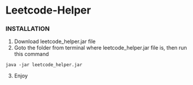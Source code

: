 # Leetcode-Helper

### INSTALLATION
1. Download leetcode_helper.jar file
2. Goto the folder from terminal where leetcode_helper.jar file is, then run this command
```
java -jar leetcode_helper.jar
```
3. Enjoy
